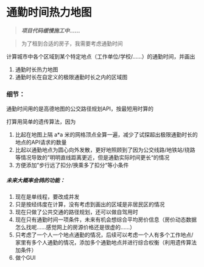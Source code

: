 # 通勤时间热力地图

> ***项目代码缓慢施工中……***

>为了租到合适的房子，我需要考虑通勤时间

计算城市中各个区域到某个特定地点（工作单位/学校/……）的通勤时间，并画出
1. 通勤时长热力地图
2. 通勤时长在自定义的极限通勤时长之内的区域图

### 细节：
通勤时间用的是高德地图的公交路径规划API，按最短用时算的

打算用简单的遗传算法，因为
1. 比起在地图上隔 a*a 米的网格顶点全算一遍，减少了试探超出极限通勤时长的地点的API请求的数量
2. 比起以通勤地点为圆心向外发散，更好地照顾到了因为公交线路/地铁站/绕路等情况导致的”明明直线距离更近，但是通勤实际时间更长“的情况
3. 方便添加”步行远了扣分/换乘多了扣分“等小条件

##### 未来大概率会鸽的功能：
1. 现在是单线程，要改成并发
2. 只是按经纬度在计算，没有考虑到画出的区域是非居民区的情况
3. 现在只做了公共交通的路径规划，还可以做自驾用时
4. 现在只有通勤时间一项条件，未来有机会想综合平均房价信息（房价动态数据怎么找呢……感觉网上的房源价格还是很虚的……）
5. 只考虑了一个人一个地点通勤的情况，后续可以考虑一个人有多个工作地点/家里有多个人通勤的情况，添加多个通勤地点并进行综合权衡（利用遗传算法加条件）
6. 做个GUI
